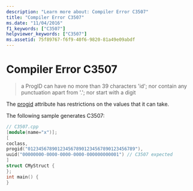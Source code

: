 ```yaml
---
description: "Learn more about: Compiler Error C3507"
title: "Compiler Error C3507"
ms.date: "11/04/2016"
f1_keywords: ["C3507"]
helpviewer_keywords: ["C3507"]
ms.assetid: 75f89767-f6f9-40f6-9820-81a49e09abdf
---
```

# Compiler Error C3507

> a ProgID can have no more than 39 characters 'id'; nor contain any punctuation apart from '.'; nor start with a digit

The [progid](../../windows/attributes/progid.md) attribute has restrictions on the values that it can take.

The following sample generates C3507:

```cpp
// C3507.cpp
[module(name="x")];
[
coclass,
progid("0123456789012345678901234567890123456789"),
uuid("00000000-0000-0000-0000-000000000001") // C3507 expected
]
struct CMyStruct {
};
int main() {
}
```
